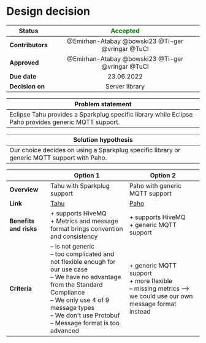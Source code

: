 # Design decision

 | Status       | <span style="color:green">Accepted</span> |
 |--------------|:---------:|
 | <b>Contributors</b> |     @Emirhan-Atabay @bowski23 @Ti-ger @vringar @TuCl   |
 | <b>Approved</b>     |     @Emirhan-Atabay @bowski23 @Ti-ger @vringar @TuCl   |
 | <b>Due date</b>     |    23.06.2022     |
 | <b>Decision on</b>     |   Server library  |

 |Problem statement|
 |--------------|
 |Eclipse Tahu provides a Sparkplug specific library while Eclipse Paho provides generic MQTT support.|

 |Solution hypothesis|
 |--------------|
 |Our choice decides on using a Sparkplug specific library or generic MQTT support with Paho.|

 |  | Option 1 | Option 2 |
 |--|--|--|
 |<b>Overview</b>|Tahu with Sparkplug support|Paho with generic MQTT support|
 |<b>Link</b>|[Tahu](https://github.com/eclipse/tahu)|[Paho](https://www.eclipse.org/paho)|
 |<b>Benefits and risks</b>|+ supports HiveMQ<br>+ Metrics and message format brings convention and consistency|+ supports HiveMQ<br>+ generic MQTT support|
 |<b>Criteria</b>|– is not generic<br>– too complicated and not flexible enough for our use case<br>– We have no advantage from the Standard Compliance<br>– We only use 4 of 9 message types<br>– We don't use Protobuf<br>– Message format is too advanced|+ generic MQTT support<br>+ more flexible<br>– missing metrics —> we could use our own message format instead|
